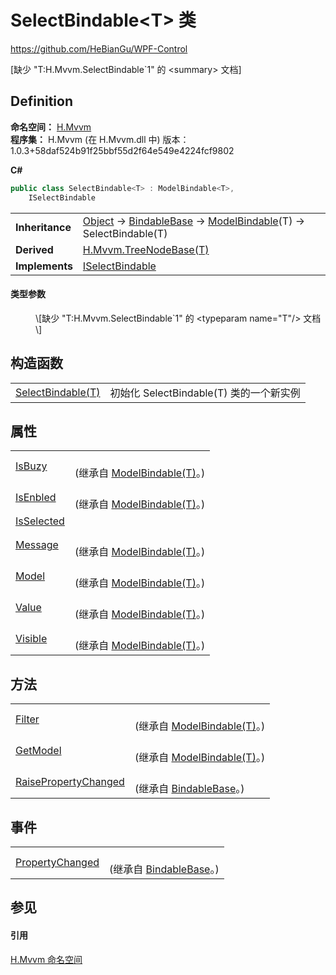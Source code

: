 # SelectBindable&lt;T&gt; 类
https://github.com/HeBianGu/WPF-Control

\[缺少 "T:H.Mvvm.SelectBindable`1" 的 &lt;summary&gt; 文档\]



## Definition
**命名空间：** <a href="2171cdff-f9c4-6682-6b3e-a29f9cee4c25">H.Mvvm</a>  
**程序集：** H.Mvvm (在 H.Mvvm.dll 中) 版本：1.0.3+58daf524b91f25bbf55d2f64e549e4224fcf9802

**C#**
``` C#
public class SelectBindable<T> : ModelBindable<T>, 
	ISelectBindable

```

<table><tr><td><strong>Inheritance</strong></td><td><a href="https://learn.microsoft.com/dotnet/api/system.object" target="_blank" rel="noopener noreferrer">Object</a>  →  <a href="360d8001-5c49-3ab8-4aca-1d47bb7fdebe">BindableBase</a>  →  <a href="f92c916b-6a77-1921-9c34-91d28fec7669">ModelBindable</a>(T)  →  SelectBindable(T)</td></tr>
<tr><td><strong>Derived</strong></td><td><a href="cd2942e1-1fac-7bc2-276a-338ddf1d52be">H.Mvvm.TreeNodeBase(T)</a></td></tr>
<tr><td><strong>Implements</strong></td><td><a href="7a458f68-3adb-7fa2-4a2a-db594997ed64">ISelectBindable</a></td></tr>
</table>



#### 类型参数
<dl><dt /><dd>\[缺少 "T:H.Mvvm.SelectBindable`1" 的 &lt;typeparam name="T"/&gt; 文档\]</dd></dl>

## 构造函数
<table>
<tr>
<td><a href="6bee6599-87a1-ce67-0adc-f0d657aa8c40">SelectBindable(T)</a></td>
<td>初始化 SelectBindable(T) 类的一个新实例</td></tr>
</table>

## 属性
<table>
<tr>
<td><a href="01502e84-af78-33ab-50fd-7ef383605f6a">IsBuzy</a></td>
<td><br />(继承自 <a href="f92c916b-6a77-1921-9c34-91d28fec7669">ModelBindable(T)</a>。)</td></tr>
<tr>
<td><a href="5b71b873-1c1c-a05f-f7a4-ed50c3c8390d">IsEnbled</a></td>
<td><br />(继承自 <a href="f92c916b-6a77-1921-9c34-91d28fec7669">ModelBindable(T)</a>。)</td></tr>
<tr>
<td><a href="0fc15981-b3d3-e0c4-998c-9592e73ff584">IsSelected</a></td>
<td> </td></tr>
<tr>
<td><a href="7637bc50-ba2b-c07d-2727-97c21c6279f4">Message</a></td>
<td><br />(继承自 <a href="f92c916b-6a77-1921-9c34-91d28fec7669">ModelBindable(T)</a>。)</td></tr>
<tr>
<td><a href="b8bb5eea-96eb-8f6a-8b92-27144772cd14">Model</a></td>
<td><br />(继承自 <a href="f92c916b-6a77-1921-9c34-91d28fec7669">ModelBindable(T)</a>。)</td></tr>
<tr>
<td><a href="0be6392b-dc1d-7ab7-b55b-548c45c31c2d">Value</a></td>
<td><br />(继承自 <a href="f92c916b-6a77-1921-9c34-91d28fec7669">ModelBindable(T)</a>。)</td></tr>
<tr>
<td><a href="0c19101d-7d18-96c7-146d-f62f14b5f544">Visible</a></td>
<td><br />(继承自 <a href="f92c916b-6a77-1921-9c34-91d28fec7669">ModelBindable(T)</a>。)</td></tr>
</table>

## 方法
<table>
<tr>
<td><a href="e9d93c36-d2b3-cea4-3ee1-56760a1578a3">Filter</a></td>
<td><br />(继承自 <a href="f92c916b-6a77-1921-9c34-91d28fec7669">ModelBindable(T)</a>。)</td></tr>
<tr>
<td><a href="bfee8642-0e17-fde5-7cf7-4443562182e6">GetModel</a></td>
<td><br />(继承自 <a href="f92c916b-6a77-1921-9c34-91d28fec7669">ModelBindable(T)</a>。)</td></tr>
<tr>
<td><a href="a8f427ea-ac92-e56e-c7b8-b2cdeef36028">RaisePropertyChanged</a></td>
<td><br />(继承自 <a href="360d8001-5c49-3ab8-4aca-1d47bb7fdebe">BindableBase</a>。)</td></tr>
</table>

## 事件
<table>
<tr>
<td><a href="bd7ae655-1278-f2bf-6f7c-43023ee1c861">PropertyChanged</a></td>
<td><br />(继承自 <a href="360d8001-5c49-3ab8-4aca-1d47bb7fdebe">BindableBase</a>。)</td></tr>
</table>

## 参见


#### 引用
<a href="2171cdff-f9c4-6682-6b3e-a29f9cee4c25">H.Mvvm 命名空间</a>  
